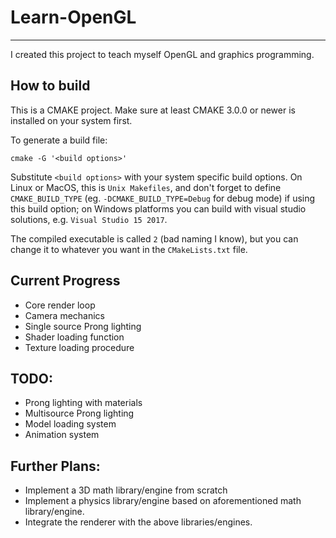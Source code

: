 # Learn-OpenGL
---
I created this project to teach myself OpenGL and graphics programming.

## How to build

This is a CMAKE project. Make sure at least CMAKE 3.0.0 or newer is installed on your system first.  

To generate a build file:
```
cmake -G '<build options>'
```
Substitute `<build options>` with your system specific build options. On Linux or MacOS, this is `Unix Makefiles`, and don't forget to define `CMAKE_BUILD_TYPE` (eg. `-DCMAKE_BUILD_TYPE=Debug` for debug mode) if using this build option; on Windows platforms you can build with visual studio solutions, e.g. `Visual Studio 15 2017`.

The compiled executable is called `2` (bad naming I know), but you can change it to whatever you want in the `CMakeLists.txt` file.

## Current Progress

* Core render loop
* Camera mechanics
* Single source Prong lighting
* Shader loading function
* Texture loading procedure

## TODO:

* Prong lighting with materials
* Multisource Prong lighting
* Model loading system
* Animation system

## Further Plans:

* Implement a 3D math library/engine from scratch
* Implement a physics library/engine based on aforementioned math library/engine.
* Integrate the renderer with the above libraries/engines.